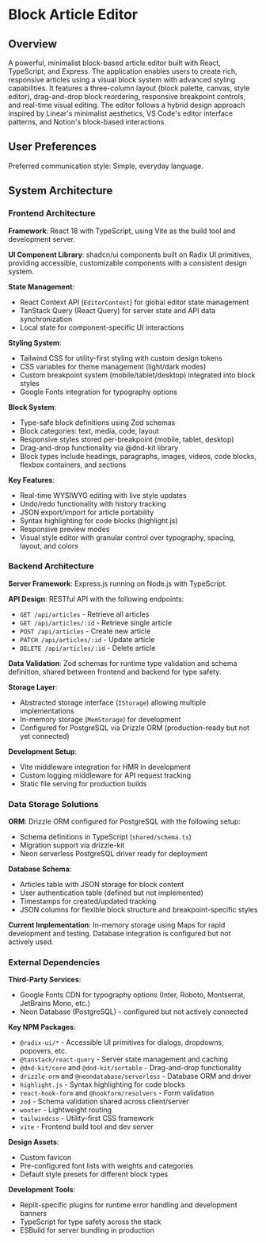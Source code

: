 # Block Article Editor

## Overview

A powerful, minimalist block-based article editor built with React, TypeScript, and Express. The application enables users to create rich, responsive articles using a visual block system with advanced styling capabilities. It features a three-column layout (block palette, canvas, style editor), drag-and-drop block reordering, responsive breakpoint controls, and real-time visual editing. The editor follows a hybrid design approach inspired by Linear's minimalist aesthetics, VS Code's editor interface patterns, and Notion's block-based interactions.

## User Preferences

Preferred communication style: Simple, everyday language.

## System Architecture

### Frontend Architecture

**Framework**: React 18 with TypeScript, using Vite as the build tool and development server.

**UI Component Library**: shadcn/ui components built on Radix UI primitives, providing accessible, customizable components with a consistent design system.

**State Management**: 
- React Context API (`EditorContext`) for global editor state management
- TanStack Query (React Query) for server state and API data synchronization
- Local state for component-specific UI interactions

**Styling System**:
- Tailwind CSS for utility-first styling with custom design tokens
- CSS variables for theme management (light/dark modes)
- Custom breakpoint system (mobile/tablet/desktop) integrated into block styles
- Google Fonts integration for typography options

**Block System**:
- Type-safe block definitions using Zod schemas
- Block categories: text, media, code, layout
- Responsive styles stored per-breakpoint (mobile, tablet, desktop)
- Drag-and-drop functionality via @dnd-kit library
- Block types include headings, paragraphs, images, videos, code blocks, flexbox containers, and sections

**Key Features**:
- Real-time WYSIWYG editing with live style updates
- Undo/redo functionality with history tracking
- JSON export/import for article portability
- Syntax highlighting for code blocks (highlight.js)
- Responsive preview modes
- Visual style editor with granular control over typography, spacing, layout, and colors

### Backend Architecture

**Server Framework**: Express.js running on Node.js with TypeScript.

**API Design**: RESTful API with the following endpoints:
- `GET /api/articles` - Retrieve all articles
- `GET /api/articles/:id` - Retrieve single article
- `POST /api/articles` - Create new article
- `PATCH /api/articles/:id` - Update article
- `DELETE /api/articles/:id` - Delete article

**Data Validation**: Zod schemas for runtime type validation and schema definition, shared between frontend and backend for type safety.

**Storage Layer**: 
- Abstracted storage interface (`IStorage`) allowing multiple implementations
- In-memory storage (`MemStorage`) for development
- Configured for PostgreSQL via Drizzle ORM (production-ready but not yet connected)

**Development Setup**:
- Vite middleware integration for HMR in development
- Custom logging middleware for API request tracking
- Static file serving for production builds

### Data Storage Solutions

**ORM**: Drizzle ORM configured for PostgreSQL with the following setup:
- Schema definitions in TypeScript (`shared/schema.ts`)
- Migration support via drizzle-kit
- Neon serverless PostgreSQL driver ready for deployment

**Database Schema**:
- Articles table with JSON storage for block content
- User authentication table (defined but not implemented)
- Timestamps for created/updated tracking
- JSON columns for flexible block structure and breakpoint-specific styles

**Current Implementation**: In-memory storage using Maps for rapid development and testing. Database integration is configured but not actively used.

### External Dependencies

**Third-Party Services**:
- Google Fonts CDN for typography options (Inter, Roboto, Montserrat, JetBrains Mono, etc.)
- Neon Database (PostgreSQL) - configured but not actively connected

**Key NPM Packages**:
- `@radix-ui/*` - Accessible UI primitives for dialogs, dropdowns, popovers, etc.
- `@tanstack/react-query` - Server state management and caching
- `@dnd-kit/core` and `@dnd-kit/sortable` - Drag-and-drop functionality
- `drizzle-orm` and `@neondatabase/serverless` - Database ORM and driver
- `highlight.js` - Syntax highlighting for code blocks
- `react-hook-form` and `@hookform/resolvers` - Form validation
- `zod` - Schema validation shared across client/server
- `wouter` - Lightweight routing
- `tailwindcss` - Utility-first CSS framework
- `vite` - Frontend build tool and dev server

**Design Assets**:
- Custom favicon
- Pre-configured font lists with weights and categories
- Default style presets for different block types

**Development Tools**:
- Replit-specific plugins for runtime error handling and development banners
- TypeScript for type safety across the stack
- ESBuild for server bundling in production
